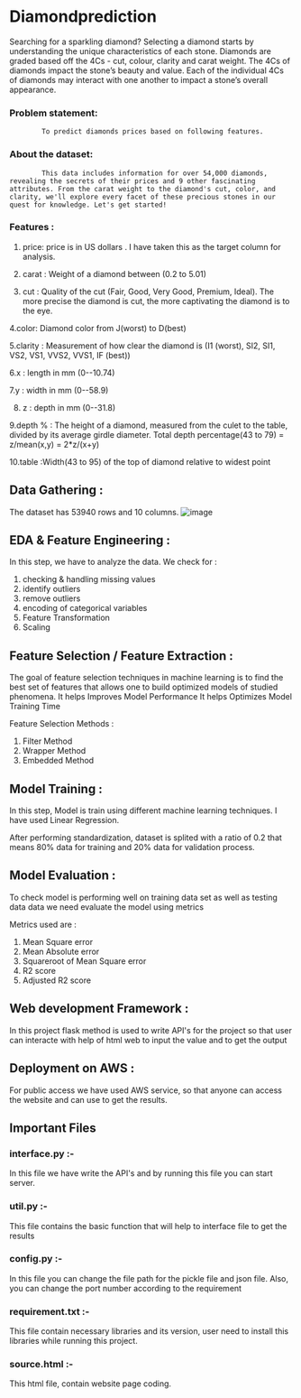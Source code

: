 # Diamondprediction
Searching for a sparkling diamond? 
Selecting a diamond starts by understanding the unique characteristics of each stone. Diamonds are graded based off the 4Cs - cut, colour, clarity and carat weight. 
The 4Cs of diamonds impact the stone’s beauty and value. 
Each of the individual 4Cs of diamonds may interact with one another to impact a stone’s overall appearance.

### Problem statement:
            To predict diamonds prices based on following features.

### About the dataset:

            This data includes information for over 54,000 diamonds, revealing the secrets of their prices and 9 other fascinating attributes. From the carat weight to the diamond's cut, color, and clarity, we'll explore every facet of these precious stones in our quest for knowledge. Let's get started!

### Features :

1. price: price is in US dollars . I have taken this as the target column for analysis. 

2. carat : Weight of a diamond between (0.2 to 5.01)

3. cut : Quality of the cut (Fair, Good, Very Good, Premium, Ideal). The more precise the diamond is cut, the more captivating the diamond is to the eye.  

4.color: Diamond color from J(worst) to D(best)

5.clarity : Measurement of how clear the diamond is (I1 (worst), SI2, SI1, VS2, VS1, VVS2, VVS1, IF (best))  

6.x : length in mm (0--10.74)

7.y : width in mm (0--58.9)

8. z : depth in mm (0--31.8)

9.depth % : The height of a diamond, measured from the culet to the table, divided by its average girdle diameter. Total depth percentage(43 to 79) = z/mean(x,y) = 2*z/(x+y)

10.table :Width(43 to 95) of the top of diamond relative to widest point

## Data Gathering :

The dataset has  53940 rows  and 10 columns. 
![image](https://github.com/GayatriBJ/Diamondpredict/assets/125629830/b03686d2-d7a6-4eb7-8c97-fd529ac856a9)

## EDA & Feature Engineering :

In this step, we have to analyze the data. We check for :
1) checking & handling missing values
2) identify outliers
3) remove outliers
4) encoding of categorical variables
5) Feature Transformation
6) Scaling

## Feature Selection / Feature Extraction :

The goal of feature selection techniques in machine learning is to find the best set of features that allows one to build optimized models of studied phenomena.
It helps Improves Model Performance
It helps Optimizes Model Training Time

Feature Selection Methods : 
1) Filter Method      
2) Wrapper Method
3) Embedded Method  

## Model Training :

In this step, Model is train using different machine learning techniques. I have used Linear Regression.

After performing standardization, dataset is splited with a ratio of 0.2 that means 80% data for training and 20% data for validation process.

## Model Evaluation : 

To check model is performing well on training data set as well as testing data data we need evaluate the model using metrics 

Metrics used are : 
1) Mean Square error
2) Mean Absolute error
3) Squareroot of Mean Square error
4) R2 score
5) Adjusted R2 score


## Web development Framework :
In this project flask method is used to write API's for the project so that user can interacte with help of html web to input the value and to get the output

## Deployment on AWS :
For public access we have used AWS service, so that anyone can access the website and can use to get the results.

## Important Files

### interface.py :-

In this file we have write the API's and by running this file you can start server.

### util.py :-

This file contains the basic function that will help to interface file to get the results

### config.py :-

In this file you can change the file path for the pickle file and json file. Also, you can change the port number according to the requirement

### requirement.txt :-

This file contain necessary libraries and its version, user need to install this libraries while running this project.

### source.html :-

This html file, contain website page coding.

